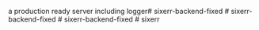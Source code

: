 a production ready server including logger#   s i x e r r - b a c k e n d - f i x e d  
 #   s i x e r r - b a c k e n d - f i x e d  
 #   s i x e r r - b a c k e n d - f i x e d  
 #   s i x e r r  
 